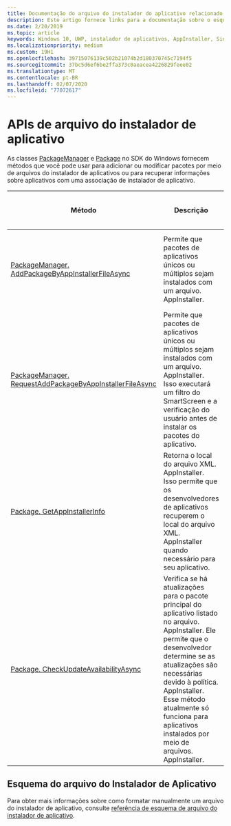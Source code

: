 ```yaml
---
title: Documentação do arquivo do instalador do aplicativo relacionado
description: Este artigo fornece links para a documentação sobre o esquema de arquivo do instalador de aplicativos e as APIs relacionadas fornecidas pelo SDK do Windows.
ms.date: 2/20/2019
ms.topic: article
keywords: Windows 10, UWP, instalador de aplicativos, AppInstaller, Sideload, API, XML, esquema
ms.localizationpriority: medium
ms.custom: 19H1
ms.openlocfilehash: 39715076139c502b21074b2d180370745c7194f5
ms.sourcegitcommit: 37bc5d6ef6be2ffa373c0aeacea4226829feee02
ms.translationtype: MT
ms.contentlocale: pt-BR
ms.lasthandoff: 02/07/2020
ms.locfileid: "77072617"
---
```

# <a name="app-installer-file-apis"></a>APIs de arquivo do instalador de aplicativo

As classes [PackageManager](https://docs.microsoft.com/uwp/api/windows.management.deployment.packagemanager) e [Package](https://docs.microsoft.com/uwp/api/windows.applicationmodel.package) no SDK do Windows fornecem métodos que você pode usar para adicionar ou modificar pacotes por meio de arquivos do instalador de aplicativos ou para recuperar informações sobre aplicativos com uma associação de instalador de aplicativo.

|  Método  |  Descrição | Versão mínima com suporte |
|----------|--------------|-------------------|
|  [PackageManager. AddPackageByAppInstallerFileAsync](https://docs.microsoft.com/uwp/api/windows.management.deployment.packagemanager.addpackagebyappinstallerfileasync)  | Permite que pacotes de aplicativos únicos ou múltiplos sejam instalados com um arquivo. AppInstaller. | Atualização dos criadores de outono do Windows 10 (versão 1709, Build 16299)   |
|  [PackageManager. RequestAddPackageByAppInstallerFileAsync](https://docs.microsoft.com/uwp/api/windows.management.deployment.packagemanager.requestaddpackagebyappinstallerfileasync)  | Permite que pacotes de aplicativos únicos ou múltiplos sejam instalados com um arquivo. AppInstaller. Isso executará um filtro do SmartScreen e a verificação do usuário antes de instalar os pacotes do aplicativo. | Atualização dos criadores de outono do Windows 10 (versão 1709, Build 16299)       |
|  [Package. GetAppInstallerInfo](https://docs.microsoft.com/uwp/api/windows.applicationmodel.package.getappinstallerinfo)  | Retorna o local do arquivo XML. AppInstaller. Isso permite que os desenvolvedores de aplicativos recuperem o local do arquivo XML. AppInstaller quando necessário para seu aplicativo. | Windows 10, versão 1809 (build 17763) |
|  [Package. CheckUpdateAvailabilityAsync](https://docs.microsoft.com/uwp/api/windows.applicationmodel.package.checkupdateavailabilityasync)  | Verifica se há atualizações para o pacote principal do aplicativo listado no arquivo. AppInstaller. Ele permite que o desenvolvedor determine se as atualizações são necessárias devido à política. AppInstaller. Esse método atualmente só funciona para aplicativos instalados por meio de arquivos. AppInstaller. | Windows 10, versão 1809 (build 17763) |

## <a name="app-installer-file-schema"></a>Esquema do arquivo do Instalador de Aplicativo

Para obter mais informações sobre como formatar manualmente um arquivo do instalador de aplicativo, consulte [referência de esquema de arquivo do instalador de aplicativo](https://docs.microsoft.com/uwp/schemas/appinstallerschema/app-installer-file).
